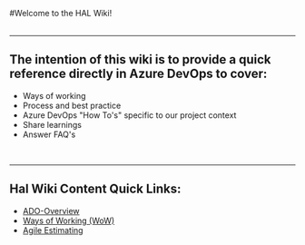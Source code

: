 #Welcome to the HAL Wiki!
<br>
<br>

---------------------

## The intention of this wiki is to provide a quick reference directly in Azure DevOps to cover: 

- Ways of working
- Process and best practice
- Azure DevOps "How To's" specific to our project context
- Share learnings
- Answer FAQ's





<br>

-------------------

## Hal Wiki Content Quick Links: 

- [ADO-Overview
](https://dev.azure.com/pwc-gx-asr-innovation/Hal/_wiki/wikis/Hal.wiki/14/ADO-Overview
)
- [Ways of Working (WoW)](https://dev.azure.com/pwc-gx-asr-innovation/Hal/_wiki/wikis/Hal.wiki/17/Ways-Of-Working)
- [Agile Estimating](https://dev.azure.com/pwc-gx-asr-innovation/Hal/_wiki/wikis/Hal.wiki/15/Agile-Estimating)

